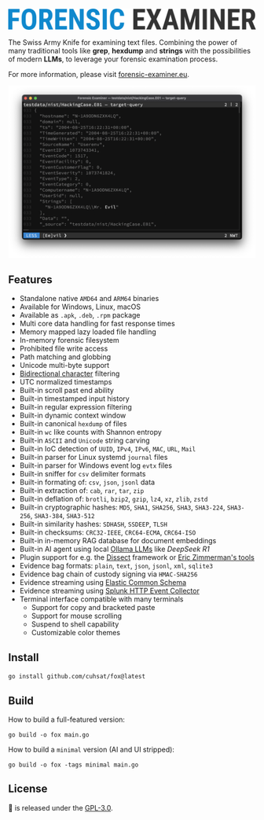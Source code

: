 ![](docs/img/fox.png "Forensic Examiner")

The Swiss Army Knife for examining text files. Combining the power of many traditional tools like **grep**, **hexdump** and **strings** with the possibilities of modern **LLMs**, to leverage your forensic examination process.

For more information, please visit [forensic-examiner.eu](https://forensic-examiner.eu).

![](docs/img/demo.png)

## Features
* Standalone native `AMD64` and `ARM64` binaries
* Available for Windows, Linux, macOS
* Available as `.apk`, `.deb`, `.rpm` package
* Multi core data handling for fast response times
* Memory mapped lazy loaded file handling
* In-memory forensic filesystem
* Prohibited file write access
* Path matching and globbing
* Unicode multi-byte support
* [Bidirectional character](https://nvd.nist.gov/vuln/detail/CVE-2021-42574) filtering
* UTC normalized timestamps
* Built-in scroll past end ability
* Built-in timestamped input history
* Built-in regular expression filtering
* Built-in dynamic context window
* Built-in canonical `hexdump` of files
* Built-in `wc` like counts with Shannon entropy
* Built-in `ASCII` and `Unicode` string carving
* Built-in IoC detection of `UUID`, `IPv4`, `IPv6`, `MAC`, `URL`, `Mail`
* Built-in parser for Linux systemd `journal` files
* Built-in parser for Windows event log `evtx` files
* Built-in sniffer for `csv` delimiter formats
* Built-in formating of: `csv`, `json`, `jsonl` data
* Built-in extraction of: `cab`, `rar`, `tar`, `zip`
* Built-in deflation of: `brotli`, `bzip2`, `gzip`, `lz4`, `xz`, `zlib`, `zstd`
* Built-in cryptographic hashes: `MD5`, `SHA1`, `SHA256`, `SHA3`, `SHA3-224`, `SHA3-256`, `SHA3-384`, `SHA3-512`
* Built-in similarity hashes: `SDHASH`, `SSDEEP`, `TLSH`
* Built-in checksums: `CRC32-IEEE`, `CRC64-ECMA`, `CRC64-ISO`
* Built-in in-memory RAG database for document embeddings
* Built-in AI agent using local [Ollama LLMs](https://ollama.com/search) like *DeepSeek R1*
* Plugin support for e.g. the [Dissect](https://docs.dissect.tools) framework or [Eric Zimmerman's tools](https://ericzimmerman.github.io/)
* Evidence bag formats: `plain`, `text`, `json`, `jsonl`, `xml`, `sqlite3`
* Evidence bag chain of custody signing via `HMAC-SHA256`
* Evidence streaming using [Elastic Common Schema](https://www.elastic.co/docs/reference/ecs)
* Evidence streaming using [Splunk HTTP Event Collector](https://docs.splunk.com/Documentation/Splunk/latest/RESTREF/RESTinput)
* Terminal interface compatible with many terminals
    * Support for copy and bracketed paste
    * Support for mouse scrolling
    * Suspend to shell capability
    * Customizable color themes

## Install
```console
go install github.com/cuhsat/fox@latest
```

## Build
How to build a full-featured version:
```console
go build -o fox main.go
```

How to build a `minimal` version (AI and UI stripped):
```console
go build -o fox -tags minimal main.go
```

## License
🦊 is released under the [GPL-3.0](LICENSE.md).

